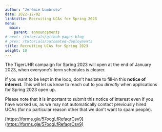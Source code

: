 ```yaml
---
author: "Jérémie Lumbroso"
date: 2022-12-02
linktitle: Recruiting UCAs for Spring 2023
menu:
  main:
    parent: announcements
# next: /tutorials/github-pages-blog
# prev: /tutorials/automated-deployments
title: Recruiting UCAs for Spring 2023
weight: 10
---
```


The TigerUHR campaign for Spring 2023 will open at the end of January 2023, when everyone's
term schedules is clearer.

If you want to be kept in the loop, don't hesitate to fill-in this **notice of interest**. This
will let us know to reach out to you *directly* when applications for Spring 2023 open up.

Please note that it is important to submit this notice of interest even if you have worked us,
as we may not automatically contact previously hired UCAs (for no particular reason other that
we don't want to spam people).

[https://forms.gle/57ocgLfRefaqrCsv9](https://forms.gle/57ocgLfRefaqrCsv9)
